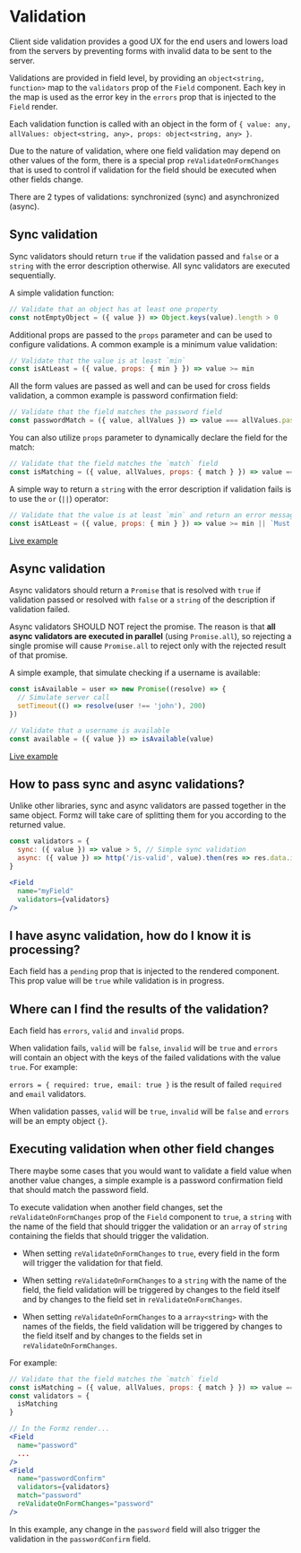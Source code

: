 # Validation

Client side validation provides a good UX for the end users and lowers load from the servers by preventing forms with invalid data to be sent to the server.

Validations are provided in field level, by providing an `object<string, function>` map to the `validators` prop of the `Field` component.
Each key in the map is used as the error key in the `errors` prop that is injected to the `Field` render.

Each validation function is called with an object in the form of `{ value: any, allValues: object<string, any>, props: object<string, any> }`.

<div class="alert alert-info">
  <i class="fas fa-info-circle"></i> Due to the nature of validation, where one field validation may depend on other values of the form, there is a special prop <code>reValidateOnFormChanges</code> that is used to control if validation for the field should be executed when other fields change.
</div>

There are 2 types of validations: synchronized (sync) and asynchronized (async).
 
## Sync validation

Sync validators should return `true` if the validation passed and `false` or a `string` with the error description otherwise.
All sync validators are executed sequentially.

A simple validation function:

```js
// Validate that an object has at least one property
const notEmptyObject = ({ value }) => Object.keys(value).length > 0
```

Additional props are passed to the `props` parameter and can be used to configure validations. A common example is a minimum value validation:

```js
// Validate that the value is at least `min`
const isAtLeast = ({ value, props: { min } }) => value >= min
```

All the form values are passed as well and can be used for cross fields validation, a common example is password confirmation field:

```js
// Validate that the field matches the password field
const passwordMatch = ({ value, allValues }) => value === allValues.password
```

You can also utilize `props` parameter to dynamically declare the field for the match:

```js
// Validate that the field matches the `match` field
const isMatching = ({ value, allValues, props: { match } }) => value === allValues[match]
```

A simple way to return a `string` with the error description if validation fails is to use the `or` (`||`) operator:

```js
// Validate that the value is at least `min` and return an error message if not
const isAtLeast = ({ value, props: { min } }) => value >= min || `Must be at least ${min}`
```

[Live example](examples/validation.html)

## Async validation

Async validators should return a `Promise` that is resolved with `true` if validation passed or resolved with `false` or a `string` of the description if validation failed.

Async validators SHOULD NOT reject the promise. The reason is that **all async validators are executed in parallel** (using `Promise.all`), so rejecting a single promise will cause `Promise.all` to reject only with the rejected result of that promise.

A simple example, that simulate checking if a username is available:

```js
const isAvailable = user => new Promise((resolve) => {
  // Simulate server call
  setTimeout(() => resolve(user !== 'john'), 200)
})

// Validate that a username is available
const available = ({ value }) => isAvailable(value)
```

[Live example](examples/async-validation.html)

## How to pass sync and async validations?

Unlike other libraries, sync and async validators are passed together in the same object. Formz will take care of splitting them for you according to the returned value.

```jsx
const validators = {
  sync: ({ value }) => value > 5, // Simple sync validation
  async: ({ value }) => http('/is-valid', value).then(res => res.data.isValid) // Simple async server validation
}

<Field
  name="myField"
  validators={validators}
/>
```

## I have async validation, how do I know it is processing?

Each field has a `pending` prop that is injected to the rendered component. This prop value will be `true` while validation is in progress.

## Where can I find the results of the validation?

Each field has `errors`, `valid` and `invalid` props.

When validation fails, `valid` will be `false`, `invalid` will be `true` and `errors` will contain an object with the keys of the failed validations with the value `true`. For example:

`errors = { required: true, email: true }` is the result of failed `required` and `email` validators.

When validation passes, `valid` will be `true`, `invalid` will be `false` and `errors` will be an empty object `{}`.

## Executing validation when other field changes

There maybe some cases that you would want to validate a field value when another value changes, a simple example is a password confirmation field that should match the password field.

To execute validation when another field changes, set the `reValidateOnFormChanges` prop of the `Field` component to `true`, a `string` with the name of the field that should trigger the validation or an `array` of `string` containing the fields that should trigger the validation.

- When setting `reValidateOnFormChanges` to `true`, every field in the form will trigger the validation for that field.

- When setting `reValidateOnFormChanges` to a `string` with the name of the field, the field validation will be triggered by changes to the field itself and by changes to the field set in `reValidateOnFormChanges`.

- When setting `reValidateOnFormChanges` to a `array<string>` with the names of the fields, the field validation will be triggered by changes to the field itself and by changes to the fields set in `reValidateOnFormChanges`.

For example:

```jsx
// Validate that the field matches the `match` field
const isMatching = ({ value, allValues, props: { match } }) => value === allValues[match]
const validators = {
  isMatching
}

// In the Formz render...
<Field
  name="password"
  ...
/>
<Field
  name="passwordConfirm"
  validators={validators}
  match="password"
  reValidateOnFormChanges="password"
/>  
```

In this example, any change in the `password` field will also trigger the validation in the `passwordConfirm` field.
